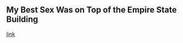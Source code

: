 ## My Best Sex Was on Top of the Empire State Building

[link](https://www.psychologytoday.com/intl/blog/in-the-name-love/202102/my-best-sex-was-top-the-empire-state-building)
